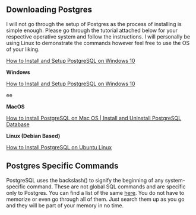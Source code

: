 ## Downloading Postgres

I will not go through the setup of Postgres as the process of installing is simple enough. Please go through the tutorial attached below for your respective operative system and follow the instructions. I will personally be using Linux to demonstrate the commands however feel free to use the OS of your liking.

[How to Install and Setup PostgreSQL on Windows 10](https://www.youtube.com/watch?v=RAFZleZYxsc)

**Windows**

[How to Install and Setup PostgreSQL on Windows 10](https://www.youtube.com/watch?v=RAFZleZYxsc)

ee

**MacOS**

[How to install PostgreSQL on Mac OS | Install and Uninstall PostgreSQL Database](https://www.youtube.com/watch?v=1aybOgni7lI)

**Linux (Debian Based)**

[How to Install PostgreSQL on Ubuntu Linux](https://www.youtube.com/watch?v=VNy2nhho9Pg)

## Postgres Specific Commands

PostgreSQL uses the backslash(\) to signify the beginning of any system-specific command. These are not global SQL commands and are specific only to Postgres. You can find a list of the same [here](https://www.notion.so/Database-Basics-Schema-2bc3b23b4b3a41e1934612662977b342). You do not have to memorize or even go through all of them. Just search them up as you go and they will be part of your memory in no time.